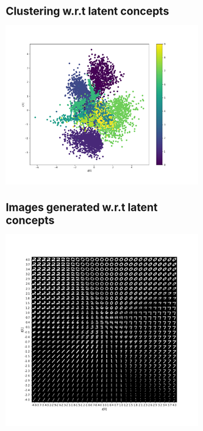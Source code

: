 # Clustering w.r.t latent concepts
![clustering](https://github.com/Murali81/Variational_Auto_Encoder/blob/master/vae_mlp/vae_mean.png)

# Images generated w.r.t latent concepts
![images_with_z](https://github.com/Murali81/Variational_Auto_Encoder/blob/master/vae_mlp/digits_over_latent.png)
